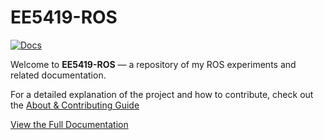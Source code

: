 # EE5419-ROS

[![Docs](https://img.shields.io/badge/docs-available-brightgreen)](https://kingbenny101.github.io/EE5419-ROS/)

Welcome to **EE5419-ROS** — a repository of my ROS experiments and related documentation.

For a detailed explanation of the project and how to contribute, check out the  [About & Contributing Guide](https://kingbenny101.github.io/EE5419-ROS/about/)

[View the Full Documentation](https://kingbenny101.github.io/EE5419-ROS/)
